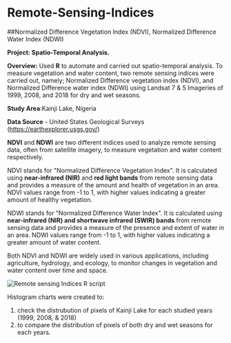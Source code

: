 # Remote-Sensing-Indices
##Normalized Difference Vegetation Index (NDVI), Normalized Difference Water Index (NDWI)

**Project: Spatio-Temporal Analysis.**

**Overview:** Used **R** to automate and carried out spatio-temporal analysis. 
To measure vegetation and water content, two remote sensing indices were carried out, namely; Normalized Difference vegetation index (NDVI), and Normalized Difference water index (NDWI) using Landsat 7 & 5 Imageries of 1999, 2008, and 2018 for dry and wet seasons. 

**Study Area**:Kainji Lake, Nigeria

**Data Source** - United States Geological Surveys (https://earthexplorer.usgs.gov/)

**NDVI** and **NDWI** are two different indices used to analyze remote sensing data, often from satellite imagery, to measure vegetation and water content respectively.

NDVI stands for "Normalized Difference Vegetation Index". It is calculated using **near-infrared (NIR)** and **red light bands** from remote sensing data and provides a measure of the amount and health of vegetation in an area. NDVI values range from -1 to 1, with higher values indicating a greater amount of healthy vegetation.

NDWI stands for "Normalized Difference Water Index". It is calculated using **near-infrared (NIR) and shortwave infrared (SWIR) bands** from remote sensing data and provides a measure of the presence and extent of water in an area. NDWI values range from -1 to 1, with higher values indicating a greater amount of water content.

Both NDVI and NDWI are widely used in various applications, including agriculture, hydrology, and ecology, to monitor changes in vegetation and water content over time and space. 

![Remote sensing Indices R script](https://github.com/rajikudusadewale/Remote-Sensing-Indices/blob/main/NDVI_NDWI)

Histogram charts were created to:
1. check the distrubution of pixels of Kainji Lake for each studied years (1999, 2008, & 2018)
2. to compare the distribution of pixels of both dry and wet seasons for each years.

